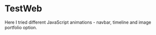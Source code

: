 # TestWeb

Here I tried different JavaScript animations - navbar, timeline and image portfolio option.
